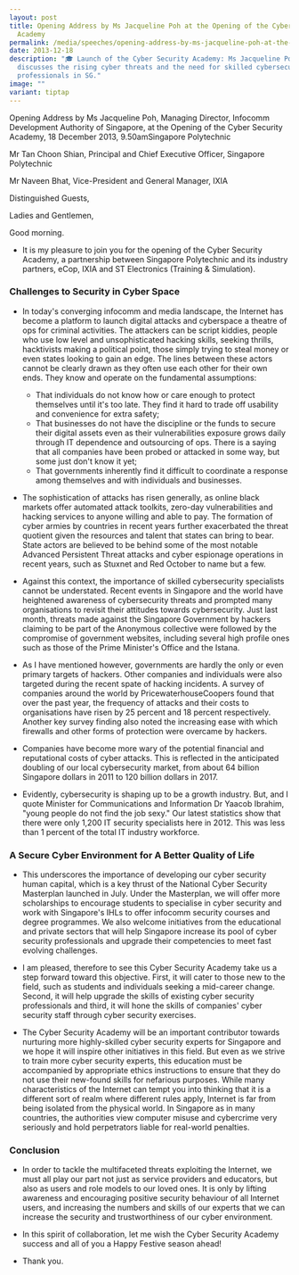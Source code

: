 ```yaml
---
layout: post
title: Opening Address by Ms Jacqueline Poh at the Opening of the Cyber Security
  Academy
permalink: /media/speeches/opening-address-by-ms-jacqueline-poh-at-the-opening-of-the-cyber-security-academy/
date: 2013-12-18
description: "🎓 Launch of the Cyber Security Academy: Ms Jacqueline Poh
  discusses the rising cyber threats and the need for skilled cybersecurity
  professionals in SG."
image: ""
variant: tiptap
---
```

Opening Address by Ms Jacqueline Poh, Managing Director, Infocomm Development Authority of Singapore, at the Opening of the Cyber Security Academy, 18 December 2013, 9.50amSingapore Polytechnic

Mr Tan Choon Shian,
Principal and Chief Executive Officer, Singapore Polytechnic

Mr Naveen Bhat,
Vice-President and General Manager, IXIA

Distinguished Guests,

Ladies and Gentlemen,

Good morning.

* It is my pleasure to join you for the opening of the Cyber Security Academy, a partnership between Singapore Polytechnic and its industry partners, eCop, IXIA and ST Electronics (Training & Simulation).

### **Challenges to Security in Cyber Space**
* In today's converging infocomm and media landscape, the Internet has become a platform to launch digital attacks and cyberspace a theatre of ops for criminal activities. The attackers can be script kiddies, people who use low level and unsophisticated hacking skills, seeking thrills, hacktivists making a political point, those simply trying to steal money or even states looking to gain an edge. The lines between these actors cannot be clearly drawn as they often use each other for their own ends. They know and operate on the fundamental assumptions:
  * That individuals do not know how or care enough to protect themselves until it's too late. They find it hard to trade off usability and convenience for extra safety;
  * That businesses do not have the discipline or the funds to secure their digital assets even as their vulnerabilities exposure grows daily through IT dependence and outsourcing of ops. There is a saying that all companies have been probed or attacked in some way, but some just don't know it yet;
  * That governments inherently find it difficult to coordinate a response among themselves and with individuals and businesses.

* The sophistication of attacks has risen generally, as online black markets offer automated attack toolkits, zero-day vulnerabilities and hacking services to anyone willing and able to pay. The formation of cyber armies by countries in recent years further exacerbated the threat quotient given the resources and talent that states can bring to bear. State actors are believed to be behind some of the most notable Advanced Persistent Threat attacks and cyber espionage operations in recent years, such as Stuxnet and Red October to name but a few.

* Against this context, the importance of skilled cybersecurity specialists cannot be understated. Recent events in Singapore and the world have heightened awareness of cybersecurity threats and prompted many organisations to revisit their attitudes towards cybersecurity. Just last month, threats made against the Singapore Government by hackers claiming to be part of the Anonymous collective were followed by the compromise of government websites, including several high profile ones such as those of the Prime Minister's Office and the Istana.

* As I have mentioned however, governments are hardly the only or even primary targets of hackers. Other companies and individuals were also targeted during the recent spate of hacking incidents. A survey of companies around the world by PricewaterhouseCoopers found that over the past year, the frequency of attacks and their costs to organisations have risen by 25 percent and 18 percent respectively. Another key survey finding also noted the increasing ease with which firewalls and other forms of protection were overcame by hackers.

*  Companies have become more wary of the potential financial and reputational costs of cyber attacks. This is reflected in the anticipated doubling of our local cybersecurity market, from about 64 billion Singapore dollars in 2011 to 120 billion dollars in 2017.

*  Evidently, cybersecurity is shaping up to be a growth industry. But, and I quote Minister for Communications and Information Dr Yaacob Ibrahim, "young people do not find the job sexy." Our latest statistics show that there were only 1,200 IT security specialists here in 2012. This was less than 1 percent of the total IT industry workforce.

### **A Secure Cyber Environment for A Better Quality of Life**
*  This underscores the importance of developing our cyber security human capital, which is a key thrust of the National Cyber Security Masterplan launched in July. Under the Masterplan, we will offer more scholarships to encourage students to specialise in cyber security and work with Singapore's IHLs to offer infocomm security courses and degree programmes. We also welcome initiatives from the educational and private sectors that will help Singapore increase its pool of cyber security professionals and upgrade their competencies to meet fast evolving challenges.

*  I am pleased, therefore to see this Cyber Security Academy take us a step forward toward this objective. First, it will cater to those new to the field, such as students and individuals seeking a mid-career change. Second, it will help upgrade the skills of existing cyber security professionals and third, it will hone the skills of companies' cyber security staff through cyber security exercises.

*  The Cyber Security Academy will be an important contributor towards nurturing more highly-skilled cyber security experts for Singapore and we hope it will inspire other initiatives in this field. But even as we strive to train more cyber security experts, this education must be accompanied by appropriate ethics instructions to ensure that they do not use their new-found skills for nefarious purposes. While many characteristics of the Internet can tempt you into thinking that it is a different sort of realm where different rules apply, Internet is far from being isolated from the physical world. In Singapore as in many countries, the authorities view computer misuse and cybercrime very seriously and hold perpetrators liable for real-world penalties.

### **Conclusion**
*  In order to tackle the multifaceted threats exploiting the Internet, we must all play our part not just as service providers and educators, but also as users and role models to our loved ones. It is only by lifting awareness and encouraging positive security behaviour of all Internet users, and increasing the numbers and skills of our experts that we can increase the security and trustworthiness of our cyber environment.

*  In this spirit of collaboration, let me wish the Cyber Security Academy success and all of you a Happy Festive season ahead!

*  Thank you.